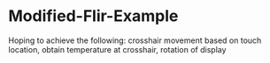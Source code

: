 # Modified-Flir-Example
Hoping to achieve the following: crosshair movement based on touch location, obtain temperature at crosshair, rotation of display
